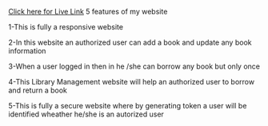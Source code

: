[Click here for Live Link](https://library-management-syste-12005.web.app)
5 features of my website

1-This is fully a responsive website


2-In this website an authorized user can add a book and update any book information


3-When a user logged in then in he /she can borrow any book but only once


4-This Library Management website will help an authorized user to borrow and return a book


5-This is fully a secure website where by generating token a user will be identified wheather he/she is an autorized user